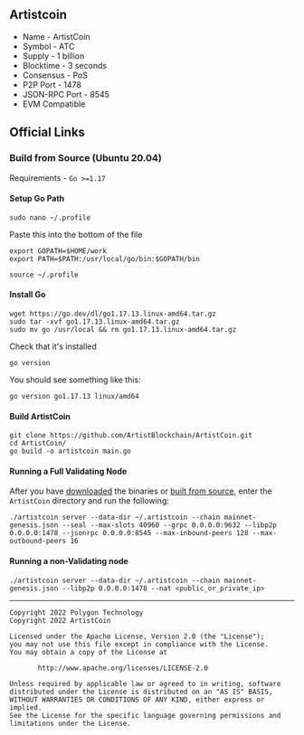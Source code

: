 ## Artistcoin
* Name - ArtistCoin
* Symbol - ATC
* Supply - 1 billion
* Blocktime - 3 seconds
* Consensus - PoS
* P2P Port - 1478
* JSON-RPC Port - 8545 
* EVM Compatible

## Official Links


### Build from Source (Ubuntu 20.04)
Requirements - `Go >=1.17`

#### Setup Go Path
```
sudo nano ~/.profile
```
Paste this into the bottom of the file
```
export GOPATH=$HOME/work
export PATH=$PATH:/usr/local/go/bin:$GOPATH/bin
```
```
source ~/.profile
```

#### Install Go
```
wget https://go.dev/dl/go1.17.13.linux-amd64.tar.gz
sudo tar -xvf go1.17.13.linux-amd64.tar.gz
sudo mv go /usr/local && rm go1.17.13.linux-amd64.tar.gz
```
Check that it's installed
```
go version
```
You should see something like this:
```
go version go1.17.13 linux/amd64
```

#### Build ArtistCoin
```
git clone https://github.com/ArtistBlockchain/ArtistCoin.git
cd ArtistCoin/
go build -o artistcoin main.go
```

#### Running a Full Validating Node
After you have [downloaded](https://github.com/ArtistBlockchain/ArtistCoin/releases/latest) the binaries or [built from source](https://github.com/ArtistBlockchain/ArtistCoin#build-from-source), enter the `ArtistCoin` directory and run the following:
```
./artistcoin server --data-dir ~/.artistcoin --chain mainnet-genesis.json --seal --max-slots 40960 --grpc 0.0.0.0:9632 --libp2p 0.0.0.0:1478 --jsonrpc 0.0.0.0:8545 --max-inbound-peers 128 --max-outbound-peers 16
```

#### Running a non-Validating node
```
./artistcoin server --data-dir ~/.artistcoin --chain mainnet-genesis.json --libp2p 0.0.0.0:1478 --nat <public_or_private_ip>
```


---
```
Copyright 2022 Polygon Technology
Copyright 2022 ArtistCoin

Licensed under the Apache License, Version 2.0 (the "License");
you may not use this file except in compliance with the License.
You may obtain a copy of the License at

       http://www.apache.org/licenses/LICENSE-2.0

Unless required by applicable law or agreed to in writing, software
distributed under the License is distributed on an "AS IS" BASIS,
WITHOUT WARRANTIES OR CONDITIONS OF ANY KIND, either express or implied.
See the License for the specific language governing permissions and
limitations under the License.
```
